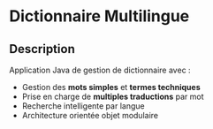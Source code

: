 #   Dictionnaire Multilingue

##  Description
Application Java de gestion de dictionnaire avec :
- Gestion des **mots simples** et **termes techniques**
- Prise en charge de **multiples traductions** par mot
- Recherche intelligente par langue
- Architecture orientée objet modulaire
